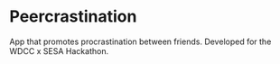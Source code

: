 # Peercrastination
App that promotes procrastination between friends. Developed for the WDCC x SESA Hackathon.
